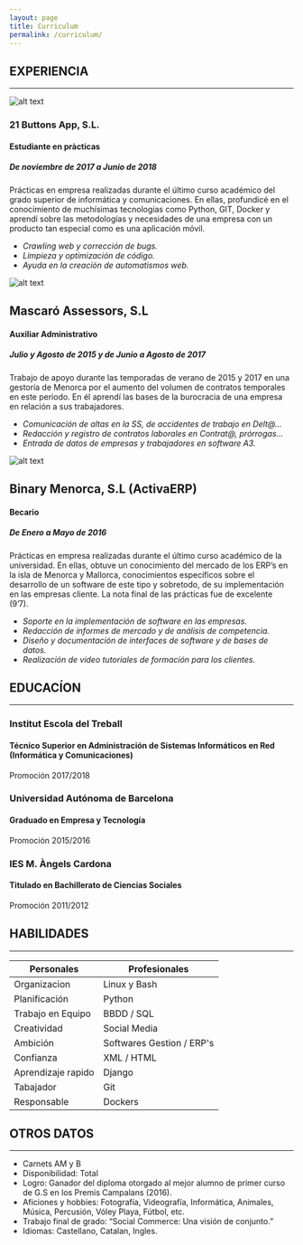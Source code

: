 ```yaml
---
layout: page
title: Curriculum
permalink: /curriculum/
---
```


## EXPERIENCIA
---
![alt text](https://mark.trademarkia.com/logo-images/21-buttons-app-sl/21-buttons-87253157.jpg "Logo 21Buttons")
### 21 Buttons App, S.L. 
#### Estudiante en pràcticas
##### De noviembre de 2017 a Junio de 2018
Prácticas en empresa realizadas durante el último curso académico del grado superior de informática y comunicaciones. En ellas, profundicé en el conocimiento de muchísimas tecnologías como Python, GIT, Docker y aprendí sobre las metodologías y necesidades de una empresa con un producto tan especial como es una aplicación móvil.
+ *Crawling web y corrección de bugs.*
+ *Limpieza y optimización de código.*
+ *Ayuda en la creación de automatismos web.*


![alt text](http://mascaroassessors.es/wp-content/uploads/2013/10/logo-web-300x94.png "Logo Binary")
## Mascaró Assessors, S.L 
#### Auxiliar Administrativo
##### Julio y Agosto de 2015 y de Junio a Agosto de 2017
Trabajo de apoyo durante las temporadas de verano de 2015 y 2017 en una gestoría de Menorca por el aumento del volumen de contratos temporales en este periodo. En él aprendí las bases de la burocracia de una empresa en relación a sus trabajadores.
+ *Comunicación de altas en la SS, de accidentes de trabajo en Delt@…*
+ *Redacción y registro de contratos laborales en Contrat@, prórrogas…*
+ *Entrada de datos de empresas y trabajadores en software A3.*

![alt text](http://www.softwareseleccion.com/logos_i/2/1/1/logo_implantador_binary_menorca_1112.jpg "Logo Binary")
## Binary Menorca, S.L (ActivaERP) 
#### Becario
##### De Enero a Mayo de 2016
Prácticas en empresa realizadas durante el último curso académico de la universidad. En ellas, obtuve un conocimiento del mercado de los ERP’s en la isla de Menorca y Mallorca, conocimientos específicos sobre el desarrollo de un software de este tipo y sobretodo, de su implementación en las empresas cliente. La nota final de las prácticas fue de excelente (9’7).
+ *Soporte en la implementación de software en las empresas.*
+ *Redacción de informes de mercado y de análisis de competencia.*
+ *Diseño y documentación de interfaces de software y de bases de datos.*
+ *Realización de video tutoriales de formación para los clientes.*

## EDUCACÍON
---
### Institut Escola del Treball
#### Técnico Superior en Administración de Sistemas Informáticos en Red (Informática y Comunicaciones)
Promoción 2017/2018

### Universidad Autónoma de Barcelona
#### Graduado en Empresa y Tecnología
Promoción 2015/2016

### IES M. Àngels Cardona
#### Titulado en Bachillerato de Ciencias Sociales
Promoción 2011/2012

## HABILIDADES
---

| Personales         | Profesionales             |
|--------------------|---------------------------|
| Organizacion       | Linux y Bash              |
| Planificación      | Python                    |
| Trabajo en Equipo  | BBDD / SQL                |
| Creatividad        | Social Media              |
| Ambición           | Softwares Gestion / ERP's |
| Confianza          | XML / HTML                |
| Aprendizaje rapido | Django                    |
| Tabajador          | Git                       |
| Responsable        | Dockers                   |



## OTROS DATOS
---
- Carnets AM y B
- Disponibilidad: Total
- Logro: Ganador del diploma otorgado al mejor alumno de primer curso de G.S en los Premis Campalans (2016).
- Aficiones y hobbies: Fotografía, Videografía, Informática, Animales, Música, Percusión, Vóley Playa, Fútbol, etc.
- Trabajo final de grado: “Social Commerce: Una visión de conjunto.”
- Idiomas: Castellano, Catalan, Ingles.
